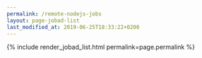```yaml
---
permalink: /remote-nodejs-jobs
layout: page-jobad-list
last_modified_at: 2019-06-25T18:33:22+0200
---
```

{% include render_jobad_list.html permalink=page.permalink %}
